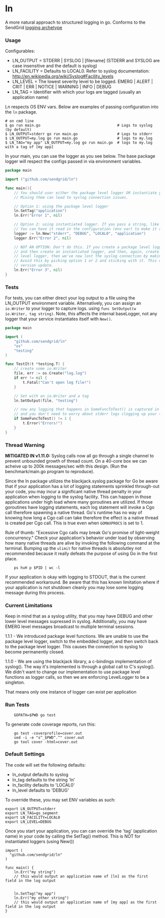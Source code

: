 # ln

A more natural approach to structured logging in go. Conforms to the SendGrid [logging archetype](https://wiki.sendgrid.net/display/SD/Logging+Design)

### Usage ###

Configurables:
 - LN_OUTPUT     = STDERR | SYSLOG | &#91;filename&#93; (STDERR and SYSLOG are case insensitive and the default is syslog)
 - LN_FACILITY   = Defaults to LOCAL0. Refer to syslog documentation: http://en.wikipedia.org/wiki/Syslog#Facility_levels
 - LN_LEVEL      = The lowest severity level to be logged. EMERG | ALERT | CRIT | ERR | NOTICE | WARNING | INFO | DEBUG
 - LN_TAG        = Identifier with which your logs are tagged (usually an application name)

Ln respects OS ENV vars. Below are examples of passing configuration into the ```ln``` package.

```
# on cmd line
$ go run main.go                                   # Logs to syslog (by default)
$ LN_OUTPUT=stderr go run main.go                  # Logs to stderr
$ LN_OUTPUT=my.log go run main.go                  # logs to my.log
$ LN_TAG="my app" LN_OUTPUT=my.log go run main.go  # logs to my.log with a tag of [my app]
```

In your main, you can use the logger as you see below. The base package logger will respect the configs passed in via environment variables.

```go
package main

import ("github.com/sendgrid/ln")

func main(){
	// You should user either the package level logger OR instantiate your own logger.
	// Mixing them can lead to syslog connection issues.

	// Option 1: using the package level logger
	ln.SetTag("application")
	ln.Err("Error 1", nil)

	// Option 2: using instantiated logger. If you pass a string, like 'stderr', then it will always log that way.
	// You can have it read in the configuration (env var) to make it runtime-customizable.
	logger := ln.New("stderr", "DEBUG", "LOCAL0", "application")
	logger.Err("Error 2", nil)

	// NOT AN OPTION: Don't do this. If you create a package level logger
	// and then create an instantiated logger, and then, again, create a package
	// level logger, then we've now lost the syslog connection by making a new stderr logger.
	// Avoid this by picking option 1 or 2 and sticking with it. This can be fixed with a major
	// version update.
	ln.Err("Error 3", nil)
}
```

### Tests ###

For tests, you can either direct your log output to a file using the LN_OUTPUT environment variable. Alternatively, you can assign an `io.Writer` to your logger to capture logs. using `func SetOutput(w io.Writer, tag string)`. Note, this affects the internal baseLogger, not any logger that your service instantiates itself with `New()`.

```go
package main

import (
	"github.com/sendgrid/ln"
	"os"
	"testing"
)

func TestIt(t *testing.T) {
	// create some io.Writer
	file, err := os.Create("log.log")
	if err != nil {
		t.Fatal("Can't open log file!")
	}

	// Set with an io.Writer and a tag
	ln.SetOutput(file, "testing")

	// now any logging that happens in SomeFuncToTest() is captured in the io.Writer
	// and you don't need to worry about stderr logs clogging up your terminal.
	if SomeFuncToTest() != 1 {
		t.Error("Errors!")
	}
}
```

### Thread Warning ###

**MITIGATED IN v1.11.0:** Syslog calls now all go through a single channel to
prevent unbounded growth of thread count. On a 40-core box we can acheive up to
200k messages/sec with this design. (Run the benchmark/main.go program to
reproduce).

Since the ln package utilizes the blackjack.syslog package for Go be aware that if your application has a lot of logging statements sprinkled through-out your code, you may incur a significant native thread penalty in your application when logging to the syslog facility. This can happen in those applications under high load where many goroutines are utilized. If those goroutines have logging statements, each log statement will invoke a Cgo call therefore spawning a native thread. Go's runtime has no way of knowing how long a Cgo call can take therefore the effect is a native thread is created per Cgo call. This is true even when `GOMAXPROCS` is set to 1.

Rule of thumb: "Excessive Cgo calls may break Go's promise of light-weight concurrency." Check your application's behavior under load by observing how many native threads are alive by invoking the following command at the terminal. Bumping up the `ulimit` for native threads is absolutley not recommended because it really defeats the purpose of using Go in the first place.

```
    ps huH p $PID | wc -l
```

If your application is okay with logging to STDOUT, that is the current recommended workaround. Be aware that this has known limitation where if your application is not shutdown cleanly you may lose some logging message during this process.

### Current Limitations ###

Keep in mind that as a syslog utility, that you may have DEBUG and other lower level messages supressed in syslog. Additionally, you may have EMERG level messages broadcast to multiple terminal sessions.

1.1.1 - We introduced package level functions. We are unable to use the package level logger, switch to the embedded logger, and then switch back to the package level logger. This causes the connection to syslog to become permanently closed.

1.1.0 - We are using the blackjack library, a c-bindings implementation of syslog(). The way it's implemented is through a global call to C's syslog(). We didn't want to change our implementation to use package level functions as logger calls, so then we are enforcing LevelLogger to be a singleton.

That means only one instance of logger can exist per application


### Run Tests ###
```
    GOPATH=$PWD go test
```
To generate code coverage reports, run this:
```
    go test -coverprofile=cover.out
    sed -i -e "s^_$PWD^.^" cover.out
    go tool cover -html=cover.out
```


### Default Settings

The code will set the following defaults:

- ln_output defaults to syslog
- ln_tag defaults to the string 'ln'
- ln_facility defaults to 'LOCAL0'
- ln_level defaults to 'DEBUG'

To override these, you may set ENV variables as such:
```
export LN_OUTPUT=stderr
export LN_TAG=go_segment
export LN_FACILITY=LOCAL0
export LN_LEVEL=DEBUG
```

Once you start your application, you can can override the 'tag' (application name) in your code by calling the SetTag() method. This is NOT for instantiated loggers (using New())

```
import (
  "github.com/sendgrid/ln"
)

func main() {
    ln.Err("my string")
    // this would output an application name of [ln] as the first field in the log output
    
    
    ln.SetTag("my app")
    ln.Err("my other string")
    // this would output an application name of [my app] as the first field in the log output
}
```
